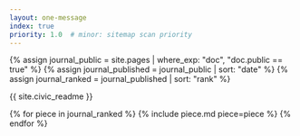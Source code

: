 ```yaml
---
layout: one-message
index: true
priority: 1.0  # minor: sitemap scan priority
---
```


{% assign journal_public = site.pages | where_exp: "doc", "doc.public == true" %}
{% assign journal_published = journal_public | sort: "date" %}
{% assign journal_ranked = journal_published | sort: "rank" %}

<section id="readme" class="content" markdown="1">
{{ site.civic_readme }}
</section>

{% for piece in journal_ranked %}
{% include piece.md piece=piece %}
{% endfor %}
